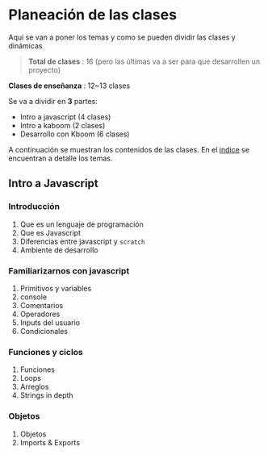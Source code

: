 # Planeación de las clases

Aqui se van a poner los temas y como se pueden dividir las clases y dinámicas

> **Total de clases** : 16 (pero las últimas va a ser para que desarrollen un proyecto)

**Clases de enseñanza** : 12~13 clases

Se va a dividir en **3** partes:

- Intro a javascript (4 clases)
- Intro a kaboom (2 clases)
- Desarrollo con Kboom (6 clases)

A continuación se muestran los contenidos de las clases. En el [indice][indice_temas] se encuentran a detalle los temas.

## Intro a Javascript

### Introducción

1. Que es un lenguaje de programación
2. Que es Javascript
3. Diferencias entre javascript y `scratch`
4. Ambiente de desarrollo

### Familiarizarnos con javascript

1. Primitivos y variables
1. console
1. Comentarios
1. Operadores
1. Inputs del usuario
1. Condicionales

### Funciones y ciclos

1. Funciones
1. Loops
1. Arreglos
1. Strings in depth

### Objetos

1. Objetos
1. Imports & Exports

<!-- Definiciones para paths -->

[indice_temas]: ..\TemarioJs\indice.md
